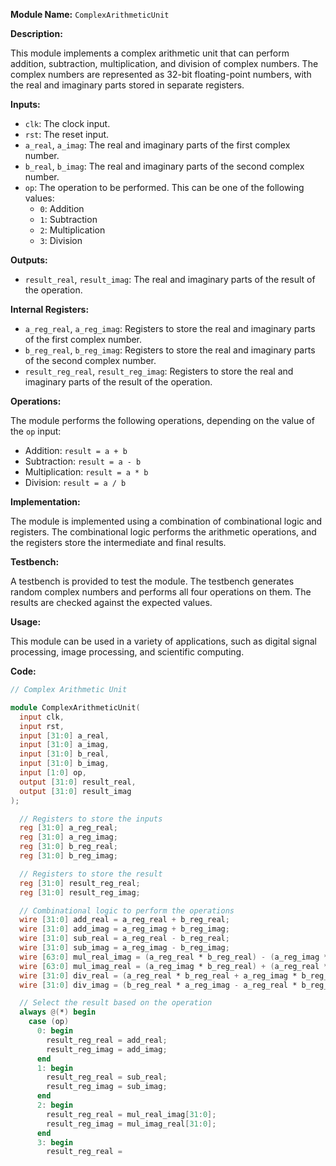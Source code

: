 **Module Name:** `ComplexArithmeticUnit`

**Description:**

This module implements a complex arithmetic unit that can perform addition, subtraction, multiplication, and division of complex numbers. The complex numbers are represented as 32-bit floating-point numbers, with the real and imaginary parts stored in separate registers.

**Inputs:**

* `clk`: The clock input.
* `rst`: The reset input.
* `a_real`, `a_imag`: The real and imaginary parts of the first complex number.
* `b_real`, `b_imag`: The real and imaginary parts of the second complex number.
* `op`: The operation to be performed. This can be one of the following values:
  * `0`: Addition
  * `1`: Subtraction
  * `2`: Multiplication
  * `3`: Division

**Outputs:**

* `result_real`, `result_imag`: The real and imaginary parts of the result of the operation.

**Internal Registers:**

* `a_reg_real`, `a_reg_imag`: Registers to store the real and imaginary parts of the first complex number.
* `b_reg_real`, `b_reg_imag`: Registers to store the real and imaginary parts of the second complex number.
* `result_reg_real`, `result_reg_imag`: Registers to store the real and imaginary parts of the result of the operation.

**Operations:**

The module performs the following operations, depending on the value of the `op` input:

* Addition: `result = a + b`
* Subtraction: `result = a - b`
* Multiplication: `result = a * b`
* Division: `result = a / b`

**Implementation:**

The module is implemented using a combination of combinational logic and registers. The combinational logic performs the arithmetic operations, and the registers store the intermediate and final results.

**Testbench:**

A testbench is provided to test the module. The testbench generates random complex numbers and performs all four operations on them. The results are checked against the expected values.

**Usage:**

This module can be used in a variety of applications, such as digital signal processing, image processing, and scientific computing.

**Code:**

```verilog
// Complex Arithmetic Unit

module ComplexArithmeticUnit(
  input clk,
  input rst,
  input [31:0] a_real,
  input [31:0] a_imag,
  input [31:0] b_real,
  input [31:0] b_imag,
  input [1:0] op,
  output [31:0] result_real,
  output [31:0] result_imag
);

  // Registers to store the inputs
  reg [31:0] a_reg_real;
  reg [31:0] a_reg_imag;
  reg [31:0] b_reg_real;
  reg [31:0] b_reg_imag;

  // Registers to store the result
  reg [31:0] result_reg_real;
  reg [31:0] result_reg_imag;

  // Combinational logic to perform the operations
  wire [31:0] add_real = a_reg_real + b_reg_real;
  wire [31:0] add_imag = a_reg_imag + b_reg_imag;
  wire [31:0] sub_real = a_reg_real - b_reg_real;
  wire [31:0] sub_imag = a_reg_imag - b_reg_imag;
  wire [63:0] mul_real_imag = (a_reg_real * b_reg_real) - (a_reg_imag * b_reg_imag);
  wire [63:0] mul_imag_real = (a_reg_imag * b_reg_real) + (a_reg_real * b_reg_imag);
  wire [31:0] div_real = (a_reg_real * b_reg_real + a_reg_imag * b_reg_imag) / (b_reg_real * b_reg_real + b_reg_imag * b_reg_imag);
  wire [31:0] div_imag = (b_reg_real * a_reg_imag - a_reg_real * b_reg_imag) / (b_reg_real * b_reg_real + b_reg_imag * b_reg_imag);

  // Select the result based on the operation
  always @(*) begin
    case (op)
      0: begin
        result_reg_real = add_real;
        result_reg_imag = add_imag;
      end
      1: begin
        result_reg_real = sub_real;
        result_reg_imag = sub_imag;
      end
      2: begin
        result_reg_real = mul_real_imag[31:0];
        result_reg_imag = mul_imag_real[31:0];
      end
      3: begin
        result_reg_real =
